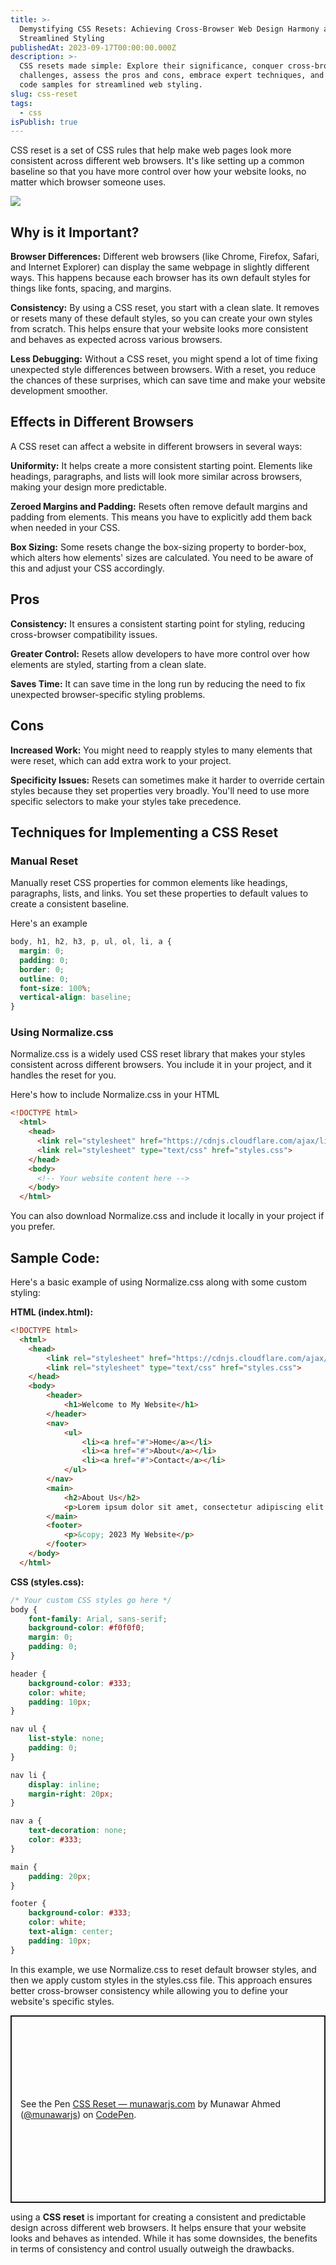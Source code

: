 ```yaml
---
title: >-
  Demystifying CSS Resets: Achieving Cross-Browser Web Design Harmony and
  Streamlined Styling
publishedAt: 2023-09-17T00:00:00.000Z
description: >-
  CSS resets made simple: Explore their significance, conquer cross-browser
  challenges, assess the pros and cons, embrace expert techniques, and utilize
  code samples for streamlined web styling.
slug: css-reset
tags:
  - css
isPublish: true
---
```


CSS reset is a set of CSS rules that help make web pages look more consistent across different web browsers. It's like setting up a common baseline so that you have more control over how your website looks, no matter which browser someone uses.

![](/featured-image.png)

## Why is it Important?

**Browser Differences:** Different web browsers (like Chrome, Firefox, Safari, and Internet Explorer) can display the same webpage in slightly different ways. This happens because each browser has its own default styles for things like fonts, spacing, and margins.

**Consistency:** By using a CSS reset, you start with a clean slate. It removes or resets many of these default styles, so you can create your own styles from scratch. This helps ensure that your website looks more consistent and behaves as expected across various browsers.

**Less Debugging:** Without a CSS reset, you might spend a lot of time fixing unexpected style differences between browsers. With a reset, you reduce the chances of these surprises, which can save time and make your website development smoother.

## Effects in Different Browsers

A CSS reset can affect a website in different browsers in several ways:

**Uniformity:** It helps create a more consistent starting point. Elements like headings, paragraphs, and lists will look more similar across browsers, making your design more predictable.

**Zeroed Margins and Padding:** Resets often remove default margins and padding from elements. This means you have to explicitly add them back when needed in your CSS.

**Box Sizing:** Some resets change the box-sizing property to border-box, which alters how elements' sizes are calculated. You need to be aware of this and adjust your CSS accordingly.

## Pros

**Consistency:** It ensures a consistent starting point for styling, reducing cross-browser compatibility issues.

**Greater Control:** Resets allow developers to have more control over how elements are styled, starting from a clean slate.

**Saves Time:** It can save time in the long run by reducing the need to fix unexpected browser-specific styling problems.

## Cons

**Increased Work:** You might need to reapply styles to many elements that were reset, which can add extra work to your project.

**Specificity Issues:** Resets can sometimes make it harder to override certain styles because they set properties very broadly. You'll need to use more specific selectors to make your styles take precedence.

## Techniques for Implementing a CSS Reset

### Manual Reset

Manually reset CSS properties for common elements like headings, paragraphs, lists, and links. You set these properties to default values to create a consistent baseline.

Here's an example

```css
body, h1, h2, h3, p, ul, ol, li, a {
  margin: 0;
  padding: 0;
  border: 0;
  outline: 0;
  font-size: 100%;
  vertical-align: baseline;
}
```

### Using Normalize.css

Normalize.css is a widely used CSS reset library that makes your styles consistent across different browsers. You include it in your project, and it handles the reset for you.

Here's how to include Normalize.css in your HTML

```html
<!DOCTYPE html>
  <html>
    <head>
      <link rel="stylesheet" href="https://cdnjs.cloudflare.com/ajax/libs/normalize/8.0.1/normalize.min.css">
      <link rel="stylesheet" type="text/css" href="styles.css">
    </head>
    <body>
      <!-- Your website content here -->
    </body>
  </html>
```

You can also download Normalize.css and include it locally in your project if you prefer.

## Sample Code:

Here's a basic example of using Normalize.css along with some custom styling:

**HTML (index.html):**

```html
<!DOCTYPE html>
  <html>
    <head>
        <link rel="stylesheet" href="https://cdnjs.cloudflare.com/ajax/libs/normalize/8.0.1/normalize.min.css">
        <link rel="stylesheet" type="text/css" href="styles.css">
    </head>
    <body>
        <header>
            <h1>Welcome to My Website</h1>
        </header>
        <nav>
            <ul>
                <li><a href="#">Home</a></li>
                <li><a href="#">About</a></li>
                <li><a href="#">Contact</a></li>
            </ul>
        </nav>
        <main>
            <h2>About Us</h2>
            <p>Lorem ipsum dolor sit amet, consectetur adipiscing elit...</p>
        </main>
        <footer>
            <p>&copy; 2023 My Website</p>
        </footer>
    </body>
  </html>
```

**CSS (styles.css):**

```css
/* Your custom CSS styles go here */
body {
    font-family: Arial, sans-serif;
    background-color: #f0f0f0;
    margin: 0;
    padding: 0;
}

header {
    background-color: #333;
    color: white;
    padding: 10px;
}

nav ul {
    list-style: none;
    padding: 0;
}

nav li {
    display: inline;
    margin-right: 20px;
}

nav a {
    text-decoration: none;
    color: #333;
}

main {
    padding: 20px;
}

footer {
    background-color: #333;
    color: white;
    text-align: center;
    padding: 10px;
}
```

In this example, we use Normalize.css to reset default browser styles, and then we apply custom styles in the styles.css file. This approach ensures better cross-browser consistency while allowing you to define your website's specific styles.

<p class="codepen" data-height="300" data-theme-id="dark" data-default-tab="result" data-slug-hash="qBLPOYW" data-preview="true" data-editable="true" data-user="munawarjs" style="height: 300px; box-sizing: border-box; display: flex; align-items: center; justify-content: center; border: 2px solid; margin: 1em 0; padding: 1em;">
  <span>See the Pen <a href="https://codepen.io/munawarjs/pen/qBLPOYW">
  CSS Reset — munawarjs.com</a> by Munawar Ahmed (<a href="https://codepen.io/munawarjs">@munawarjs</a>)
  on <a href="https://codepen.io">CodePen</a>.</span>
</p>
<script async src="https://cpwebassets.codepen.io/assets/embed/ei.js"></script>

using a **CSS reset** is important for creating a consistent and predictable design across different web browsers. It helps ensure that your website looks and behaves as intended. While it has some downsides, the benefits in terms of consistency and control usually outweigh the drawbacks.
